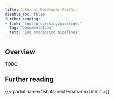 ```yaml
---
title: Internal Developer Portal
disable_toc: false
further_reading:
- link: "logs/processing/pipelines"
  tag: "Documentation"
  text: "Log processing pipelines"
---
```


## Overview

TODO

## Further reading

{{< partial name="whats-next/whats-next.html" >}}